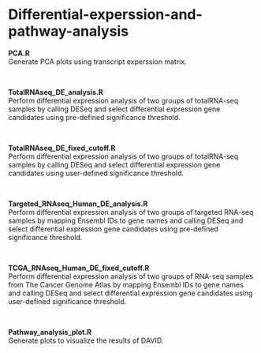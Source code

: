 # Differential-experssion-and-pathway-analysis
**PCA.R**
<br />
Generate PCA plots using transcript experssion matrix. 

<br />

**TotalRNAseq_DE_analysis.R**
<br />
Perform differential expression analysis of two groups of totalRNA-seq samples by calling DESeq and select differential expression gene candidates using pre-defined significance threshold.

<br />

**TotalRNAseq_DE_fixed_cutoff.R**
<br />
Perform differential expression analysis of two groups of totalRNA-seq samples by calling DESeq and select differential expression gene candidates using user-defined significance threshold. 

<br />

**Targeted_RNAseq_Human_DE_analysis.R**
<br />
Perform differential expression analysis of two groups of targeted RNA-seq samples by mapping Ensembl IDs to gene names and calling DESeq and select differential expression gene candidates using pre-defined significance threshold. 

<br />

**TCGA_RNAseq_Human_DE_fixed_cutoff.R** 
<br />
Perform differential expression analysis of two groups of RNA-seq samples from The Cancer Genome Atlas by mapping Ensembl IDs to gene names and calling DESeq and select differential expression gene candidates using user-defined significance threshold. 

<br />

**Pathway_analysis_plot.R**
<br />
Generate plots to visualize the results of DAVID. 
